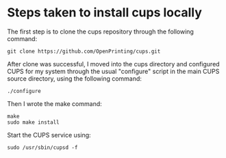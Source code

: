 # Steps taken to install cups locally

The first step is to clone the cups repository through the following command:
```
git clone https://github.com/OpenPrinting/cups.git
```

After clone was successful, I moved into the cups directory and configured CUPS for my system through the usual "configure" script in the main CUPS source directory, using the following command:
```
./configure
```

Then I wrote the make command:
```
make 
sudo make install
```

Start the CUPS service using:
```
sudo /usr/sbin/cupsd -f
```
